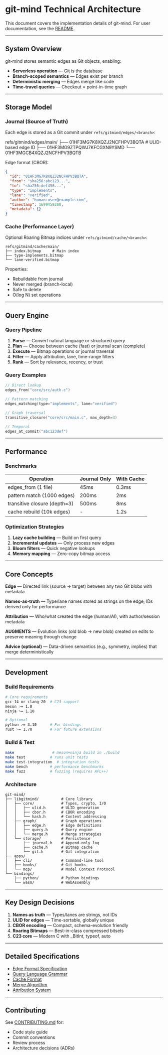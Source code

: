 # git-mind Technical Architecture

This document covers the implementation details of git-mind. For user documentation, see the [README](README.md).

---

## System Overview

git-mind stores semantic edges as Git objects, enabling:

- __Serverless operation__ — Git is the database
- __Branch-scoped semantics__ — Edges exist per branch
- __Deterministic merging__ — Edges merge like code
- __Time-travel queries__ — Checkout = point-in-time graph

---

## Storage Model

### Journal (Source of Truth)

Each edge is stored as a Git commit under `refs/gitmind/edges/<branch>`:

refs/gitmind/edges/main/ ├── 01HF3MG7K8XQZJ2NCFHPV3BQTA # ULID-based edge ID ├── 01HF3MG9ZTPQWJ7KFCGXN9YSMD └── 01HF3MGCB4XQZJ2NCFHPV3BQTB

Edge format (CBOR):

```json
{
  "id": "01HF3MG7K8XQZJ2NCFHPV3BQTA",
  "from": "sha256:abc123...",
  "to": "sha256:def456...",
  "type": "implements",
  "lane": "verified",
  "author": "human:user@example.com",
  "timestamp": 1699459200,
  "metadata": {}
}
````

### Cache (Performance Layer)

Optional Roaring Bitmap indices under `refs/gitmind/cache/<branch>`:

```
refs/gitmind/cache/main/
├── index.bitmap     # Main index
├── type-implements.bitmap
└── lane-verified.bitmap
```

Properties:

- Rebuildable from journal
- Never merged (branch-local)
- Safe to delete
- O(log N) set operations

---

## Query Engine

### Query Pipeline

1. __Parse__ — Convert natural language or structured query
2. __Plan__ — Choose between cache (fast) or journal scan (complete)
3. __Execute__ — Bitmap operations or journal traversal
4. __Filter__ — Apply attribution, lane, time-range filters
5. __Rank__ — Sort by relevance, recency, or trust

### Query Examples

```c
// Direct lookup
edges_from("core/src/auth.c")

// Pattern matching  
edges_matching(type="implements", lane="verified")

// Graph traversal
transitive_closure("core/src/main.c", max_depth=3)

// Temporal
edges_at_commit("abc123def")
```

---

## Performance

### Benchmarks

|Operation|Journal Only|With Cache|
|---|---|---|
|edges_from (1 file)|45ms|0.3ms|
|pattern match (1000 edges)|200ms|2ms|
|transitive closure (depth=3)|500ms|8ms|
|cache rebuild (10k edges)|-|1.2s|

### Optimization Strategies

1. __Lazy cache building__ — Build on first query
2. __Incremental updates__ — Only process new edges
3. __Bloom filters__ — Quick negative lookups
4. __Memory mapping__ — Zero-copy bitmap access

---

## Core Concepts

__Edge__ — Directed link (source → target) between any two Git blobs with metadata

__Names-as-truth__ — Type/lane names stored as strings on the edge; IDs derived only for performance

__Attribution__ — Who/what created the edge (human/AI), with author/session metadata

__AUGMENTS__ — Evolution links (old blob → new blob) created on edits to preserve meaning through change

__Advice (optional)__ — Data-driven semantics (e.g., symmetry, implies) that merge deterministically

---

## Development

### Build Requirements

```bash
# Core requirements
gcc-14 or clang-20  # C23 support
meson >= 1.0
ninja >= 1.10

# Optional
python >= 3.10      # For bindings
rust >= 1.70        # For future extensions
```

### Build & Test

```bash
make                 # meson+ninja build in ./build
make test           # runs unit tests
make test-integration  # integration tests
make bench          # performance benchmarks
make fuzz           # fuzzing (requires AFL++)
```

### Architecture

```
git-mind/
├── libgitmind/          # Core library
│   ├── core/            # Types, crypto, I/O
│   │   ├── ulid.h       # ULID generation
│   │   ├── cbor.h       # CBOR encoding
│   │   └── hash.h       # Content addressing
│   ├── graph/           # Graph operations
│   │   ├── edge.h       # Edge definitions
│   │   ├── query.h      # Query engine
│   │   └── merge.h      # Merge strategies
│   └── storage/         # Persistence
│       ├── journal.h    # Append-only log
│       ├── cache.h      # Bitmap cache
│       └── git.h        # Git integration
├── apps/
│   ├── cli/             # Command-line tool
│   ├── hooks/           # Git hooks
│   └── mcp/             # Model Context Protocol
└── bindings/
    ├── python/          # Python bindings
    └── wasm/            # WebAssembly
```

---

## Key Design Decisions

1. __Names as truth__ — Types/lanes are strings, not IDs
2. __ULID for edges__ — Time-sortable, globally unique
3. __CBOR encoding__ — Compact, schema-evolution friendly
4. __Roaring Bitmaps__ — Best-in-class compressed bitsets
5. __C23 core__ — Modern C with _BitInt, typeof, auto

---

## Detailed Specifications

- [Edge Format Specification](https://claude.ai/chat/docs/specs/edge-format.md)
- [Query Language Grammar](https://claude.ai/chat/docs/specs/query-grammar.md)
- [Cache Format](https://claude.ai/chat/docs/specs/cache-format.md)
- [Merge Algorithm](https://claude.ai/chat/docs/specs/merge-algorithm.md)
- [Attribution System](https://claude.ai/chat/docs/specs/attribution.md)

---

## Contributing

See [CONTRIBUTING.md](https://claude.ai/chat/CONTRIBUTING.md) for:

- Code style guide
- Commit conventions
- Review process
- Architecture decisions (ADRs)
